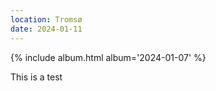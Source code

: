 ```yaml
---
location: Tromsø
date: 2024-01-11
---
```


{% include album.html album='2024-01-07' %}

This is a test 
